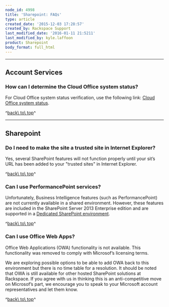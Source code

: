 ```yaml
---
node_id: 4998
title: 'Sharepoint: FAQs'
type: article
created_date: '2015-12-03 17:28:57'
created_by: Rackspace Support
last_modified_date: '2016-01-11 21:5211'
last_modified_by: kyle.laffoon
product: Sharepoint
body_format: full_html
---
```


* * * * *

Account Services
----------------

### How can I determine the Cloud Office system status?

For Cloud Office system status verification, use the following
link: [Cloud Office system status](http://status.apps.rackspace.com/).

^[back\\ to\\ top](#top)^

* * * * *

Sharepoint
----------

### Do I need to make the site a trusted site in Internet Explorer?

Yes, several SharePoint features will not function properly until your
sit&rsquo;s URL has been added to your "trusted sites" in Internet Explorer.

^[back\\ to\\ top](#top)^

### Can I use PerformancePoint services?

Unfortunately, Business Intelligence features (such as
PerformancePoint) are not currently available in a shared environment.
However, these features are included in the SharePoint Server 2013
Enterprise edition and are supported in a [Dedicated SharePoint
environment](http://sharepoint.rackspace.com/dedicated).

^[back\\ to\\ top](#top)^

### Can I use Office Web Apps?

Office Web Applications (OWA) functionality is not available. This
functionality was removed to comply with Microsof&rsquo;s licensing terms.

We are exploring possible options to be able to add OWA back to this
environment but there is no time table for a resolution. It should be
noted that OWA is still available for other hosted SharePoint solutions
at Rackspace. If you agree with us in thinking this is an
anti-competitive move on Microsof&rsquo;s part, we encourage you to speak to
your Microsoft account representatives and let them know.

^[back\\ to\\ top](#top)^

